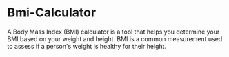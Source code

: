 # Bmi-Calculator
A Body Mass Index (BMI) calculator is a tool that helps you determine your BMI based on your weight and height. BMI is a common measurement used to assess if a person's weight is healthy for their height.  
